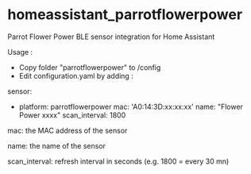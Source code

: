 # homeassistant_parrotflowerpower
Parrot Flower Power BLE sensor integration for Home Assistant

Usage : 
- Copy folder "parrotflowerpower" to /config
- Edit configuration.yaml by adding :

sensor:
  - platform: parrotflowerpower
    mac: 'A0:14:3D:xx:xx:xx'
    name: "Flower Power xxxx"
    scan_interval: 1800
    
mac: the MAC address of the sensor

name: the name of the sensor

scan_interval: refresh interval in seconds (e.g. 1800 = every 30 mn)
